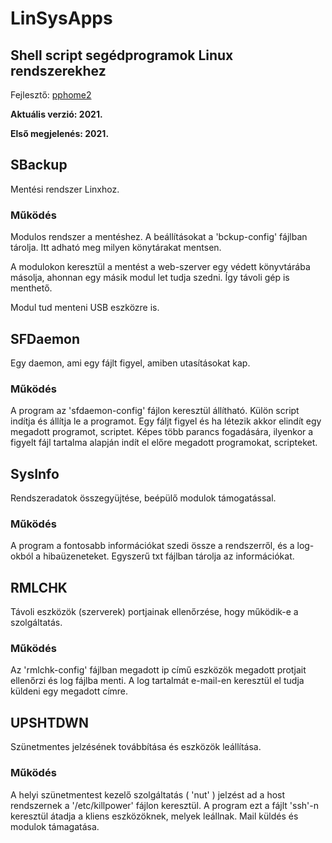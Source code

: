 # LinSysApps

## Shell script segédprogramok Linux rendszerekhez

Fejlesztő: [pphome2](https:/github.com/pphome2)

**Aktuális verzió: 2021.**

**Első megjelenés: 2021.**

## SBackup

Mentési rendszer Linxhoz.

### Működés

Modulos rendszer a mentéshez. A beállításokat a 'bckup-config'
fájlban tárolja. Itt adható meg milyen könytárakat mentsen.

A modulokon keresztül a mentést a web-szerver egy védett könyvtárába
másolja, ahonnan egy másik modul let tudja szedni. Így távoli gép
is menthető.

Modul tud menteni USB eszközre is.

## SFDaemon

Egy daemon, ami egy fájlt figyel, amiben utasításokat kap.

### Működés

A program az 'sfdaemon-config' fájlon keresztül állítható. Külön script indítja
és állítja le a programot. Egy fáljt figyel és ha létezik akkor elindít egy megadott
programot, scriptet. Képes több parancs fogadására, ilyenkor a figyelt fájl
tartalma alapján indít el előre megadott programokat, scripteket.

## SysInfo

Rendszeradatok összegyüjtése, beépülő modulok támogatással.

### Működés

A program a fontosabb információkat szedi össze a rendszerről,
és a log-okból a hibaüzeneteket. Egyszerű txt fájlban tárolja az
információkat.

## RMLCHK

Távoli eszközök (szerverek) portjainak ellenőrzése, hogy működik-e a szolgáltatás.

### Működés

Az 'rmlchk-config' fájlban megadott ip című eszközök megadott protjait ellenőrzi
és log fájlba menti. A log tartalmát e-mail-en keresztül el tudja küldeni egy
megadott címre.

## UPSHTDWN

Szünetmentes jelzésének továbbítása és eszközök leállítása.

### Működés

A helyi szünetmentest kezelő szolgáltatás ( 'nut' ) jelzést ad a host rendszernek a
'/etc/killpower' fájlon keresztül. A program ezt a fájlt 'ssh'-n keresztül átadja a
kliens eszközöknek, melyek leállnak. Mail küldés és modulok támagatása.
